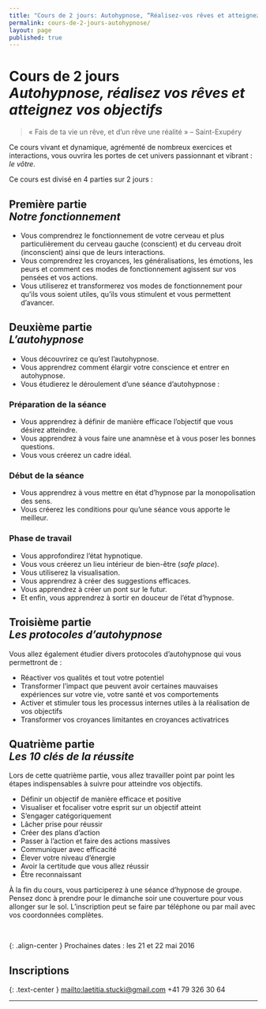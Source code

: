 ```yaml
---
title: "Cours de 2 jours: Autohypnose, “Réalisez-vos rêves et atteignez vos objectifs”"
permalink: cours-de-2-jours-autohypnose/
layout: page
published: true
---
```


# Cours de 2 jours<br/>*Autohypnose, réalisez vos rêves et atteignez vos objectifs*

> « Fais de ta vie un rêve, et d’un rêve une réalité » – Saint-Exupéry

Ce cours vivant et dynamique, agrémenté de nombreux exercices et interactions, vous ouvrira les portes de cet univers passionnant et vibrant : *le vôtre*.

Ce cours est divisé en 4 parties sur 2 jours :

## Première partie<br/>*Notre fonctionnement*

- Vous comprendrez le fonctionnement de votre cerveau et plus particulièrement du cerveau gauche (conscient) et du cerveau droit (inconscient) ainsi que de leurs interactions.
- Vous comprendrez les croyances, les généralisations, les émotions, les peurs et comment ces modes de fonctionnement agissent sur vos pensées et vos actions.
- Vous utiliserez et transformerez vos modes de fonctionnement pour qu’ils vous soient utiles, qu’ils vous stimulent et vous permettent d’avancer.

## Deuxième partie<br/>*L’autohypnose*

- Vous découvrirez ce qu’est l’autohypnose.
- Vous apprendrez comment élargir votre conscience et entrer en autohypnose.
- Vous étudierez le déroulement d’une séance d’autohypnose :

### Préparation de la séance

- Vous apprendrez à définir de manière efficace l’objectif que vous désirez atteindre.
- Vous apprendrez à vous faire une anamnèse et à vous poser les bonnes questions.
- Vous vous créerez un cadre idéal.

### Début de la séance

- Vous apprendrez à vous mettre en état d’hypnose par la monopolisation des sens.
- Vous créerez les conditions pour qu’une séance vous apporte le meilleur.

### Phase de travail

- Vous approfondirez l’état hypnotique.
- Vous vous créerez un lieu intérieur de bien-être (*safe place*).
- Vous utiliserez la visualisation.
- Vous apprendrez à créer des suggestions efficaces.
- Vous apprendrez à créer un pont sur le futur.
- Et enfin, vous apprendrez à sortir en douceur de l’état d’hypnose.

## Troisième partie<br/>*Les protocoles d’autohypnose*

Vous allez également étudier divers protocoles d’autohypnose qui vous permettront de :

- Réactiver vos qualités et tout votre potentiel
- Transformer l’impact que peuvent avoir certaines mauvaises expériences sur votre vie, votre santé et vos comportements
- Activer et stimuler tous les processus internes utiles à la réalisation de vos objectifs
- Transformer vos croyances limitantes en croyances activatrices

## Quatrième partie<br/>*Les 10 clés de la réussite*

Lors de cette quatrième partie, vous allez travailler point par point les étapes indispensables à suivre pour atteindre vos objectifs.

- Définir un objectif de manière efficace et positive
- Visualiser et focaliser votre esprit sur un objectif atteint
- S’engager catégoriquement
- Lâcher prise pour réussir
- Créer des plans d’action
- Passer à l’action et faire des actions massives
- Communiquer avec efficacité
- Élever votre niveau d’énergie
- Avoir la certitude que vous allez réussir
- Être reconnaissant

À la fin du cours, vous participerez à une séance d’hypnose de groupe. Pensez donc à prendre pour le dimanche soir une couverture pour vous allonger sur le sol. L’inscription peut se faire par téléphone ou par mail avec vos coordonnées complètes.

&nbsp;

{: .align-center }
<span class="brun">Prochaines dates : les 21 et 22 mai 2016</span>

## Inscriptions

{: .text-center }
<mailto:laetitia.stucki@gmail.com>
<i class="fa fa-mobile"></i> +41 79 326 30 64

<hr style="page-break-after:always;"/>

